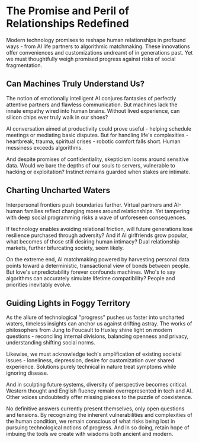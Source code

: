 

# The Promise and Peril of Relationships Redefined

Modern technology promises to reshape human relationships in profound ways - from AI life partners to algorithmic matchmaking. These innovations offer conveniences and customizations undreamt of in generations past. Yet we must thoughtfully weigh promised progress against risks of social fragmentation. 

## Can Machines Truly Understand Us?

The notion of emotionally intelligent AI conjures fantasies of perfectly attentive partners and flawless communication. But machines lack the innate empathy wired into human brains. Without lived experience, can silicon chips ever truly walk in our shoes? 

AI conversation aimed at productivity could prove useful - helping schedule meetings or mediating basic disputes. But for handling life's complexities - heartbreak, trauma, spiritual crises - robotic comfort falls short. Human messiness exceeds algorithms. 

And despite promises of confidentiality, skepticism looms around sensitive data. Would we bare the depths of our souls to servers, vulnerable to hacking or exploitation? Instinct remains guarded when stakes are intimate.

## Charting Uncharted Waters   

Interpersonal frontiers push boundaries further. Virtual partners and AI-human families reflect changing mores around relationships. Yet tampering with deep social programming risks a wave of unforeseen consequences.

If technology enables avoiding relational friction, will future generations lose resilience purchased through adversity? And if AI girlfriends grow popular, what becomes of those still desiring human intimacy? Dual relationship markets, further bifurcating society, seem likely.

On the extreme end, AI matchmaking powered by harvesting personal data points toward a deterministic, transactional view of bonds between people. But love's unpredictability forever confounds machines. Who's to say algorithms can accurately simulate lifetime compatibility? People and priorities inevitably evolve.

## Guiding Lights in Foggy Territory 

As the allure of technological "progress" pushes us faster into uncharted waters, timeless insights can anchor us against drifting astray. The works of philosophers from Jung to Foucault to Huxley shine light on modern questions - reconciling internal divisions, balancing openness and privacy, understanding shifting social norms. 

Likewise, we must acknowledge tech's amplification of existing societal issues - loneliness, depression, desire for customization over shared experience. Solutions purely technical in nature treat symptoms while ignoring disease.

And in sculpting future systems, diversity of perspective becomes critical. Western thought and English fluency remain overrepresented in tech and AI. Other voices undoubtedly offer missing pieces to the puzzle of coexistence.

No definitive answers currently present themselves, only open questions and tensions. By recognizing the inherent vulnerabilities and complexities of the human condition, we remain conscious of what risks being lost in pursuing technological notions of progress. And in so doing, retain hope of imbuing the tools we create with wisdoms both ancient and modern.